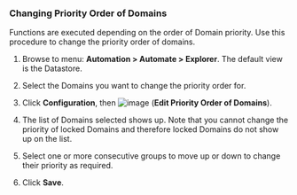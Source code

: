 ### Changing Priority Order of Domains

Functions are executed depending on the order of Domain priority. Use
this procedure to change the priority order of domains.

1.  Browse to menu: **Automation > Automate > Explorer**. The default
    view is the Datastore.

2.  Select the Domains you want to change the priority order for.

3.  Click **Configuration**, then
    ![image](../images/1851.png) (**Edit Priority Order of Domains**).

4.  The list of Domains selected shows up. Note that you cannot change
    the priority of locked Domains and therefore locked Domains do not
    show up on the list.

5.  Select one or more consecutive groups to move up or down to change
    their priority as required.

6.  Click **Save**.
